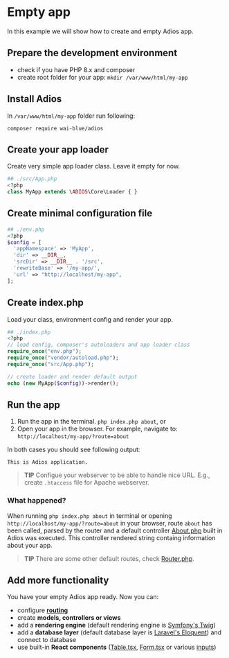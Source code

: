 # Empty app

In this example we will show how to create and empty Adios app.

## Prepare the development environment

  * check if you have PHP 8.x and composer
  * create root folder for your app: `mkdir /var/www/html/my-app`

## Install Adios

In `/var/www/html/my-app` folder run following:

```
composer require wai-blue/adios
```

## Create your app loader

Create very simple app loader class. Leave it empty for now.

```php
## ./src/App.php
<?php
class MyApp extends \ADIOS\Core\Loader { }
```

## Create minimal configuration file

```php
## ./env.php
<?php
$config = [
  'appNamespace' => 'MyApp',
  'dir' => __DIR__,
  'srcDir' => __DIR__ . '/src',
  'rewriteBase' => '/my-app/',
  'url' => "http://localhost/my-app",
];
```

## Create index.php

Load your class, environment config and render your app.

```php
## ./index.php
<?php
// load config, composer's autoloaders and app loader class
require_once("env.php");
require_once("vendor/autoload.php");
require_once("src/App.php");

// create loader and render default output
echo (new MyApp($config))->render();
```

## Run the app

  1. Run the app in the terminal. `php index.php about`, or
  2. Open your app in the browser. For example, navigate to: `http://localhost/my-app/?route=about`

In both cases you should see following output:

```
This is Adios application.
```

> **TIP** Configue your webserver to be able to handle nice URL. E.g., create `.htaccess` file for Apache webserver.

### What happened?

When running `php index.php about` in terminal or opening `http://localhost/my-app/?route=about` in your browser, route `about` has been called, parsed by the router and a default controller [About.php](../src/Controllers/About.php) built in Adios was executed. This controller rendered string containg information about your app.

> **TIP** There are some other default routes, check [Router.php](../src/Core/Router.php).

## Add more functionality

You have your empty Adios app ready. Now you can:

  * configure [**routing**](routing.md)
  * create **models, controllers or views**
  * add a **rendering engine** (default rendering engine is [Symfony's Twig](https://twig.symfony.com))
  * add a **database layer** (default database layer is [Laravel's Eloquent](https://laravel.com/docs/11.x/eloquent)) and connect to database
  * use built-in **React components** ([Table.tsx](../src/Components/Table.tsx), [Form.tsx](../src/Components/Input.tsx) or various [inputs](../src/Components/Inputs))